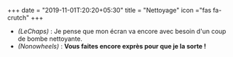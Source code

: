 +++
date = "2019-11-01T:20:20+05:30"
title = "Nettoyage"
icon ="fas fa-crutch"
+++

* _(LeChaps)_ : Je pense que mon écran va encore avec besoin d'un coup de bombe nettoyante.  
* _(Nonowheels)_ : **Vous faites encore exprès pour que je la sorte !**
